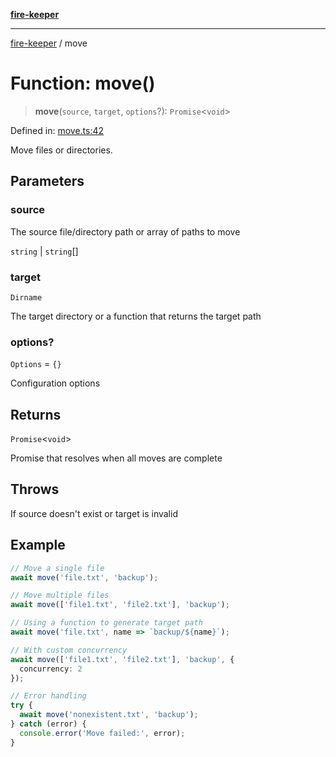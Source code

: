 [**fire-keeper**](../README.md)

***

[fire-keeper](../README.md) / move

# Function: move()

> **move**(`source`, `target`, `options`?): `Promise`\<`void`\>

Defined in: [move.ts:42](https://github.com/phonowell/fire-keeper/blob/862cc844119f7a539be35ffaeee5bfb3fdb4b3cd/src/move.ts#L42)

Move files or directories.

## Parameters

### source

The source file/directory path or array of paths to move

`string` | `string`[]

### target

`Dirname`

The target directory or a function that returns the target path

### options?

`Options` = `{}`

Configuration options

## Returns

`Promise`\<`void`\>

Promise that resolves when all moves are complete

## Throws

If source doesn't exist or target is invalid

## Example

```typescript
// Move a single file
await move('file.txt', 'backup');

// Move multiple files
await move(['file1.txt', 'file2.txt'], 'backup');

// Using a function to generate target path
await move('file.txt', name => `backup/${name}`);

// With custom concurrency
await move(['file1.txt', 'file2.txt'], 'backup', {
  concurrency: 2
});

// Error handling
try {
  await move('nonexistent.txt', 'backup');
} catch (error) {
  console.error('Move failed:', error);
}
```

